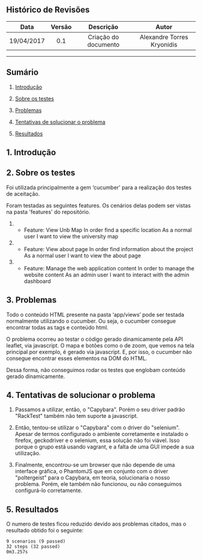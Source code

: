 ## Histórico de Revisões

| Data | Versão | Descrição | Autor |
|:----:|:------:|:---------:|:-----:|
|19/04/2017|0.1|Criação do documento|Alexandre Torres Kryonidis|
***

## Sumário

1. [Introdução](#1-introdução)

2. [Sobre os testes](#2-sobre-testes)

3. [Problemas](#3-problemas)

4. [Tentativas de solucionar o problema](#4-tentativas-solucionar-problema)

5. [Resultados](#5-resultados)



## 1. Introdução

## 2. Sobre os testes

Foi utilizada principalmente a gem ‘cucumber’ para a realização dos testes de aceitação.

Foram testadas as seguintes features. Os cenários delas podem ser vistas na pasta 'features' do repositório.

1)
	* Feature: View Unb Map
	In order find a specific location 
	As a normal user
	I want to view the university map

2)
	* Feature: View about page
	In order find information about the project
	As a normal user
	I want to view the about page

3)
	* Feature: Manage the web application content
	In order to manage the website content
	As an admin user
	I want to interact with the admin dashboard



## 3. Problemas

Todo o conteúdo HTML presente na pasta ‘app/views’ pode ser testada normalmente utilizando o cucumber. Ou seja, o cucumber consegue encontrar todas as tags e conteúdo html.

O problema ocorreu ao testar o código gerado dinamicamente pela API leaflet, via javascript. O mapa e botões como o de zoom, que vemos na tela principal por exemplo, é gerado via javascript. E, por isso, o cucumber não consegue encontrar esses elementos na DOM do HTML.

Dessa forma, não conseguimos rodar os testes que englobam conteúdo gerado dinamicamente.

## 4. Tentativas de solucionar o problema

1. Passamos a utilizar, então, o "Capybara". Porém o seu driver padrão "RackTest" também não tem suporte a javascript.

2. Então, tentou-se utilizar o "Capybara" com o driver do "selenium". Apesar de termos configurado o ambiente corretamente e instalado o firefox, geckodriver e o selenium, essa solução não foi viável. Isso porque o grupo está usando vagrant, e a falta de uma GUI impede a sua utilização.

3. Finalmente, encontrou-se um browser que não depende de uma interface gráfica, o PhantomJS que em conjunto com o driver "poltergeist" para o Capybara, em teoria, solucionaria o nosso problema. Porém, ele também não funcionou, ou não conseguimos configurá-lo corretamente.

## 5. Resultados

O numero de testes ficou reduzido devido aos problemas citados, mas o resultado obtido foi o seguinte:


	9 scenarios (9 passed)
	32 steps (32 passed)
	0m3.257s